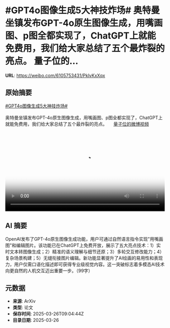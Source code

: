 # #GPT4o图像生成5大神技炸场# 奥特曼坐镇发布GPT-4o原生图像生成，用嘴画图、p图全都实现了，ChatGPT上就能免费用，我们给大家总结了五个最炸裂的亮点。 量子位的...

**URL**: https://weibo.com/6105753431/PklvKxXqx

## 原始摘要

<a href="https://m.weibo.cn/search?containerid=231522type%3D1%26t%3D10%26q%3D%23GPT4o%E5%9B%BE%E5%83%8F%E7%94%9F%E6%88%905%E5%A4%A7%E7%A5%9E%E6%8A%80%E7%82%B8%E5%9C%BA%23&amp;extparam=%23GPT4o%E5%9B%BE%E5%83%8F%E7%94%9F%E6%88%905%E5%A4%A7%E7%A5%9E%E6%8A%80%E7%82%B8%E5%9C%BA%23" data-hide=""><span class="surl-text">#GPT4o图像生成5大神技炸场#</span></a> <br><br>奥特曼坐镇发布GPT-4o原生图像生成，用嘴画图、p图全都实现了，ChatGPT上就能免费用，我们给大家总结了五个最炸裂的亮点。 <a href="https://video.weibo.com/show?fid=1034:5148490095853641" data-hide=""><span class="url-icon"><img style="width: 1rem;height: 1rem" src="https://h5.sinaimg.cn/upload/2015/09/25/3/timeline_card_small_video_default.png" referrerpolicy="no-referrer"></span><span class="surl-text">量子位的微博视频</span></a> <br clear="both"><div style="clear: both"></div><video controls="controls" poster="https://tvax3.sinaimg.cn/orj480/006Fd7o3ly1hzuh2b5myxj30u01hcjts.jpg" style="width: 100%"><source src="https://f.video.weibocdn.com/o0/Hv3HjZA1lx08mYKdeoEw01041200jlcy0E010.mp4?label=mp4_720p&amp;template=720x1280.24.0&amp;ori=0&amp;ps=1CwnkDw1GXwCQx&amp;Expires=1742983461&amp;ssig=zI1XY5uUGY&amp;KID=unistore,video"><source src="https://f.video.weibocdn.com/o0/ptitqssglx08mYKdgyCY01041200aIHk0E010.mp4?label=mp4_hd&amp;template=540x960.24.0&amp;ori=0&amp;ps=1CwnkDw1GXwCQx&amp;Expires=1742983461&amp;ssig=y64IUAQuFo&amp;KID=unistore,video"><source src="https://f.video.weibocdn.com/o0/Daf2Ah9glx08mYKd0KZq010412005EQx0E010.mp4?label=mp4_ld&amp;template=360x640.24.0&amp;ori=0&amp;ps=1CwnkDw1GXwCQx&amp;Expires=1742983461&amp;ssig=529uvd7EuY&amp;KID=unistore,video"><p>视频无法显示，请前往<a href="https://video.weibo.com/show?fid=1034%3A5148490095853641" target="_blank" rel="noopener noreferrer">微博视频</a>观看。</p></video>

## AI 摘要

OpenAI发布了GPT-4o原生图像生成功能，用户可通过自然语言指令实现"用嘴画图"和编辑图片。该功能已在ChatGPT上免费开放，展示了五大亮点技术：1）实时文本转图像生成；2）精准的语义理解与细节还原；3）多轮交互修改能力；4）复杂场景构建；5）无缝衔接图片编辑。新功能显著提升了AI绘画的易用性和表现力，用户仅需口语化描述即可获得专业级视觉内容。这一突破标志着多模态AI技术向更自然的人机交互迈出重要一步。（99字）

## 元数据

- **来源**: ArXiv
- **类型**: 论文
- **保存时间**: 2025-03-26T09:04:44Z
- **目录日期**: 2025-03-26
